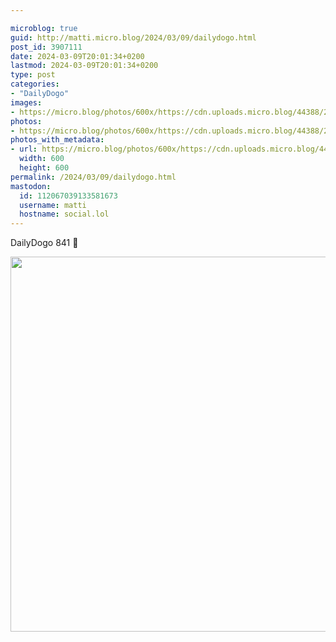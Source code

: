 ```yaml
---

microblog: true
guid: http://matti.micro.blog/2024/03/09/dailydogo.html
post_id: 3907111
date: 2024-03-09T20:01:34+0200
lastmod: 2024-03-09T20:01:34+0200
type: post
categories:
- "DailyDogo"
images:
- https://micro.blog/photos/600x/https://cdn.uploads.micro.blog/44388/2024/502549d1863b4c8ba66772d61cac2e28.jpg
photos:
- https://micro.blog/photos/600x/https://cdn.uploads.micro.blog/44388/2024/502549d1863b4c8ba66772d61cac2e28.jpg
photos_with_metadata:
- url: https://micro.blog/photos/600x/https://cdn.uploads.micro.blog/44388/2024/502549d1863b4c8ba66772d61cac2e28.jpg
  width: 600
  height: 600
permalink: /2024/03/09/dailydogo.html
mastodon:
  id: 112067039133581673
  username: matti
  hostname: social.lol
---
```

DailyDogo 841 🐶

<img src="https://micro.blog/photos/600x/https://blog.martin-haehnel.de/uploads/2024/502549d1863b4c8ba66772d61cac2e28.jpg" width="600" height="600" alt="" />
